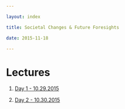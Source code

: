 ```yaml
---

layout: index

title: Societal Changes & Future Foresights

date: 2015-11-18

---
```


# Lectures

1. [Day 1 - 10.29.2015]({{site.baseurl}}/courses/societal_changes/10292015.html)

2. [Day 2 - 10.30.2015]({{site.baseurl}}/courses/societal_changes/10302015.html)
